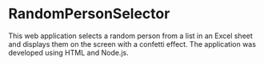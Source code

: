 # RandomPersonSelector
This web application selects a random person from a list in an Excel sheet and displays them on the screen with a confetti effect. The application was developed using HTML and Node.js.
